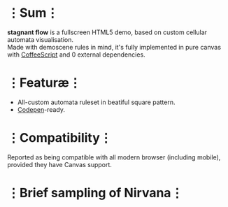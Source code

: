 # ⋮Sum⋮
__stagnant flow__ is a fullscreen HTML5 demo, based on custom cellular automata visualisation.  
Made with demoscene rules in mind, it's fully implemented in pure canvas with [CoffeeScript](https://coffeescript.org/) and 0 external dependencies.

# ⋮Featuræ⋮
* All-custom automata ruleset in beatiful square pattern.
* [Codepen](http://codepen.io)-ready.

# ⋮Compatibility⋮
Reported as being compatible with all modern browser (including mobile), provided they have Canvas support.

# ⋮Brief sampling of Nirvana⋮
